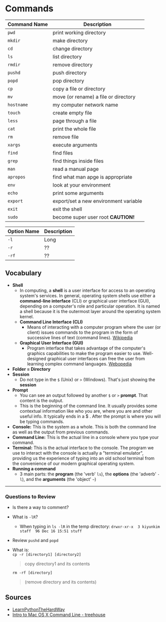 # Commands

Command Name | Description
---------- | -----------
`pwd`|print working directory
`mkdir`|make directory
`cd`|change directory
`ls`|list directory
`rmdir`|remove directory
`pushd`|push directory
`popd`|pop directory
`cp`|copy a file or directory
`mv`|move (or rename) a file or directory
`hostname`|my computer network name
`touch` | create empty file
`less`|page through a file
`cat`|print the whole file
`rm` | remove file
`xargs`|execute arguments
`find`|find files
`grep`|find things inside files
`man`|read a manual page
`apropos`|find what man apge is appropriate
`env`|look at your environment
`echo`|print some arguments
`export`|export/set a new environment variable
`exit`|exit the shell
`sudo`|become super user root **CAUTION!**



Option Name | Description
--|--
`-l` | Long
`-r`| ??
`-rf`| ??

## Vocabulary
- **Shell**
  - In computing, a **shell** is a user interface for access to an operating system's services. In general, operating system shells use either a **command-line interface** (CLI) or graphical user interface (GUI), depending on a computer's role and particular operation. It is named a shell because it is the outermost layer around the operating system kernel.
  - **Command Line Interface (CLI)**  
    - Means of interacting with a computer program where the user (or client) issues commands to the program in the form of successive lines of text (command lines). [Wikipedia](https://en.wikipedia.org/wiki/Command-line_interface)
  - **Graphical User Interface (GUI)** 
    - Program interface that takes advantage of the computer's graphics capabilities to make the program easier to use. Well-designed graphical user interfaces can free the user from learning complex command languages. [Webopedia](https://www.webopedia.com/TERM/G/Graphical_User_Interface_GUI.html)
- **Folder = Directory**
- **Session**
  - Do not type in the `$` (Unix) or `>` (Windows). That's just showing the **session**
- **Prompt**
  - You can see an output followed by another `$` or `>` **prompt**. That content is the output.
  - This is the beginning of the command line. It usually provides some contextual information like who you are, where you are and other useful info. It typically ends in a $ . After the prompt is where you will be typing commands.
- **Console:** This is the system as a whole. This is both the command line as well as the output from previous commands.
- **Command Line:** This is the actual line in a console where you type your command.
- **Terminal:** This is the actual interface to the console. The program we use to interact with the console is actually a "terminal emulator", providing us the experience of typing into an old school terminal from the convenience of our modern graphical operating system.
- **Running a command**
  - 3 main parts: the **program** (the 'verb' `ls`), the **options** (the 'adverb' `-l`), and the **arguments** (the 'object' `~`)

---
### Questions to Review
- Is there a way to comment?
- What is `-lR`? 
  - When typing in `ls -lR` in the temp directory: `drwxr-xr-x  3 kiyunkim  staff  96 Dec 16 15:51 stuff`
- Review `pushd` and `popd`
- What is:  
  `cp -r [directory1] [directory2]`
  > copy directory1 and its contents
  
  `rm -rf [directory]`
  > (remove directory and its contents)
  
## Sources

- [LearnPythonTheHardWay](https://learnpythonthehardway.org/book/appendix-a-cli/introduction.html)  
- [Intro to Mac OS X Command Line - treehouse](http://blog.teamtreehouse.com/introduction-to-the-mac-os-x-command-line)

